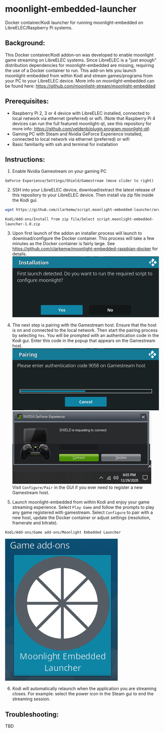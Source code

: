 # moonlight-embedded-launcher
Docker container/Kodi launcher for running moonlight-embedded on LibreELEC/Raspberry Pi systems.

## Background:
This Docker container/Kodi addon-on was developed to enable moonlight game streaming on LibreELEC systems.  Since LibreELEC is a "just enough" distribution dependencies for moonlight-embedded are missing, requiring the use of a Docker container to run.  This add-on lets you launch moonlight-embedded from within Kodi and stream games/programs from your PC to your LibreELEC device.
More info on moonlight-embedded can be found here:
https://github.com/moonlight-stream/moonlight-embedded

## Prerequisites:
- Raspberry Pi 2, 3 or 4 device with LibreELEC installed, connected to local network via ethernet (preferred) or wifi. (Note that Raspberry Pi 4 devices can run the full featured moonlight-qt, see this repository for more info: https://github.com/veldenb/plugin.program.moonlight-qt)
- Gaming PC with Steam and Nvidia GeForce Experience installed, connected to local network via ethernet (preferred) or wifi
- Basic familiarity with ssh and terminal for installation

## Instructions:
1. Enable Nvidia Gamestream on your gaming PC
```
GeForce Experience/Settings/Shield/Gamestream (move slider to right)
```
2. SSH into your LibreELEC device, download/extract the latest release of this repository to your LibreELEC device. Then install via zip file inside the Kodi gui.
```sh
wget https://github.com/clarkemw/script.moonlight-embedded-launcher/archive/v1.0/script.moonlight-embedded-launcher-1.0.zip
```
```
Kodi/Add-ons/Install from zip file/Select script.moonlight-embedded-launcher-1.0.zip
```
3. Upon first launch of the addon an installer process will launch to download/configure the Docker container. This process will take a few minutes as the Docker container is fairly large. See https://github.com/clarkemw/moonlight-embedded-raspbian-docker for details.
![Installation menu](readme_files/install.png)

4. The next step is pairing with the Gamestream host.  Ensure that the host is on and connected to the local network. Then start the pairing process by selecting `Yes`. You will be prompted with an authentication code in the Kodi gui. Enter this code in the popup that appears on the Gamestream host.
![Pairing menu](readme_files/pair_code.png)
![Gamestream host pop-up](readme_files/gamestream_prompt.png)  
Visit `Configure/Pair` in the GUI if you ever need to register a new Gamestream host. 

5. Launch moonlight-embedded from within Kodi and enjoy your game streaming experience. Select `Play Game` and follow the prompts to play any game registered with gamestream.  Select `Configure` to pair with a new host, update the Docker container or adjust settings (resolution, framerate and bitrate).
```
Kodi/Add-ons/Game add-ons/Moonlight Embedded Launcher
```
![Launcher icon](readme_files/launcher_icon.png)  

6. Kodi will automatically relaunch when the application you are streaming closes. For example: select the power icon in the Steam gui to end the streaming session.

## Troubleshooting:
TBD